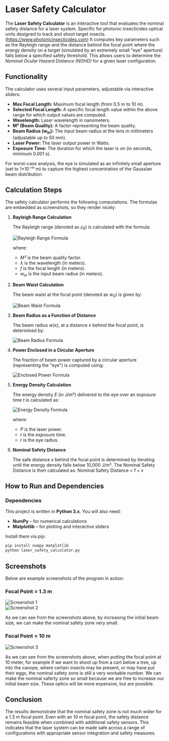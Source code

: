 # Laser Safety Calculator

The **Laser Safety Calculator** is an interactive tool that evaluates the nominal safety distance for a laser system. Specific for photonic insecticides optical units designed to track and shoot target insects. (https://www.photonicinsecticides.com) It computes key parameters such as the Rayleigh range and the distance behind the focal point where the energy density on a target (simulated by an extremely small "eye" aperture) falls below a specified safety threshold. This allows users to determine the *Nominal Ocular Hazard Distance (NOHD)* for a given laser configuration.

## Functionality

The calculator uses several input parameters, adjustable via interactive sliders:

- **Max Focal Length:** Maximum focal length (from 0.5 m to 10 m).
- **Selected Focal Length:** A specific focal length value within the above range for which output values are computed.
- **Wavelength:** Laser wavelength in nanometers.
- **M² (Beam Quality):** A factor representing the beam quality.
- **Beam Radius (w<sub>in</sub>):** The input beam radius at the lens in millimeters (adjustable up to 50 mm).
- **Laser Power:** The laser output power in Watts.
- **Exposure Time:** The duration for which the laser is on (in seconds, minimum 0.001 s).

For worst-case analysis, the eye is simulated as an infinitely small aperture (set to 1×10⁻¹⁰ m) to capture the highest concentration of the Gaussian beam distribution.

## Calculation Steps

The safety calculator performs the following computations. The formulas are embedded as screenshots, so they render nicely:

1. **Rayleigh Range Calculation**

   The Rayleigh range (denoted as *z<sub>R</sub>*) is calculated with the formula:

   ![Rayleigh Range Formula](rayleigh_range_formula.png)

   where:
   - *M²* is the beam quality factor.
   - *λ* is the wavelength (in meters).
   - *f* is the focal length (in meters).
   - *w<sub>in</sub>* is the input beam radius (in meters).

2. **Beam Waist Calculation**

   The beam waist at the focal point (denoted as *w<sub>0</sub>*) is given by:

   ![Beam Waist Formula](beam_waist_formula.png)

3. **Beam Radius as a Function of Distance**

   The beam radius *w(x)*, at a distance *x* behind the focal point, is determined by:

   ![Beam Radius Formula](beam_radius_formula.png)

4. **Power Enclosed in a Circular Aperture**

   The fraction of beam power captured by a circular aperture (representing the "eye") is computed using:

   ![Enclosed Power Formula](enclosed_power_formula.png)

5. **Energy Density Calculation**

   The energy density *E* (in J/m²) delivered to the eye over an exposure time *t* is calculated as:

   ![Energy Density Formula](energy_density_formula.png)

   where:
   - *P* is the laser power.
   - *t* is the exposure time.
   - *r* is the eye radius.

6. **Nominal Safety Distance**

   The safe distance *x* behind the focal point is determined by iterating until the energy density falls below 10,000 J/m². The Nominal Safety Distance is then calculated as: Nominal Safety Distance = f + x

## How to Run and Dependencies

### Dependencies

This project is written in **Python 3.x**. You will also need:
- **NumPy** – for numerical calculations  
- **Matplotlib** – for plotting and interactive sliders  

Install them via pip:

```bash
pip install numpy matplotlib
python laser_safety_calculator.py
```

## Screenshots

Below are example screenshots of the program in action:

### Focal Point = 1.3 m
![Screenshot 1](screenshot_13_4.png)  
![Screenshot 2](screenshot_13_8.png)

As we can see from the screenshots above, by increasing the initial beam size, we can make the nominal safety zone very small.

### Focal Point = 10 m
![Screenshot 3](screenshot_10_50.png)

As we can see from the screenshots above, when putting the focal point at 10 meter, for example if we want to shoot up from a cart below a tree, up into the canope, where certain insects may be present, or may have put their eggs, the nominal safety zone is still a very workable number.
We can make the nominal saferty zone so small because we are free to increase our initial beam size. These optics will be more expensive, but are possible.

## Conclusion

The results demonstrate that the nominal safety zone is not much wider for a 1.3 m focal point. Even with an 10 m focal point, the safety distance remains feasible when combined with additional safety sensors. This indicates that the laser system can be made safe across a range of configurations with appropriate sensor integration and safety measures.
